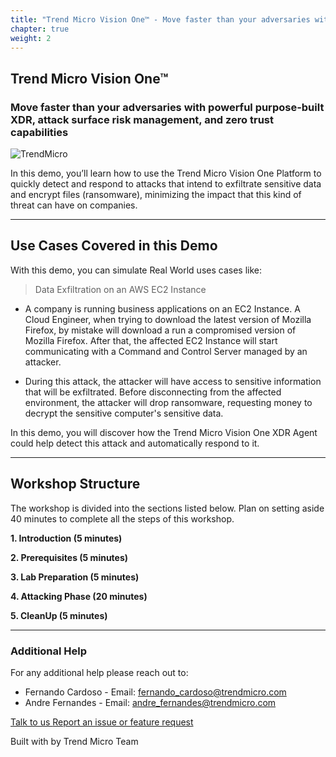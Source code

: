 ```yaml
---
title: "Trend Micro Vision One™ - Move faster than your adversaries with powerful purpose-built XDR, attack surface risk management, and zero trust capabilities"
chapter: true
weight: 2
---
```


## Trend Micro Vision One™
### Move faster than your adversaries with powerful purpose-built XDR, attack surface risk management, and zero trust capabilities
![TrendMicro](/images/logo.png)

In this demo, you’ll learn how to use the Trend Micro Vision One Platform to quickly detect and respond to attacks that intend to exfiltrate sensitive data and encrypt files (ransomware), minimizing the impact that this kind of threat can have on companies.

--------
## Use Cases Covered in this Demo
With this demo, you can simulate Real World uses cases like:

> Data Exfiltration on an AWS EC2 Instance

- A company is running business applications on an EC2 Instance. A Cloud Engineer, when trying to download the latest version of Mozilla Firefox, by mistake will download a run a compromised version of Mozilla Firefox. After that, the affected EC2 Instance will start communicating with a Command and Control Server managed by an attacker.

- During this attack, the attacker will have access to sensitive information that will be exfiltrated. Before disconnecting from the affected environment, the attacker will drop ransomware, requesting money to decrypt the sensitive computer's sensitive data.

In this demo, you will discover how the Trend Micro Vision One XDR Agent could help detect this attack and automatically respond to it.

--------
## Workshop Structure

The workshop is divided into the sections listed below. Plan on setting aside 40 minutes to complete all the steps of this workshop.

<span style="color: #4e3eb1;"><i class='fas fa-check fa-xs'></i></span> <b> 1. Introduction (5 minutes)</b> 

<span style="color: #4e3eb1;"><i class='fas fa-check fa-xs'></i></span> <b> 2. Prerequisites (5 minutes)</b> 

<span style="color: #4e3eb1;"><i class='fas fa-check fa-xs'></i></span> <b> 3. Lab Preparation (5 minutes)</b>

<span style="color: #4e3eb1;"><i class='fas fa-check fa-xs'></i></span> <b> 4. Attacking Phase (20 minutes)</b>

<span style="color: #4e3eb1;"><i class='fas fa-check fa-xs'></i></span> <b> 5. CleanUp (5 minutes)</b>

--------

### **Additional Help**
For any additional help please reach out to: 

- Fernando Cardoso - Email: fernando_cardoso@trendmicro.com
- Andre Fernandes - Email: andre_fernandes@trendmicro.com

<p>
<a  href="mailto:fernando_cardoso@trendmicro.com;andre_fernandes@trendmicro.com?subject=Vision One - Ransomware Workshop"  target="_blank" rel="noopener noreferrer"  class="btn btn-default">  
  Talk to us
  <i class="fas fa-paper-plane"></i>
</a>

<a  href="https://github.com/fernandostc/v1-ransomware-workshop/issues/new" target="_blank" rel="noopener noreferrer"  class="btn btn-default">  
  <i class="fas fa-bug"></i>
  Report an issue or feature request
</a>
</p>
</li>
</ul>
<p>Built with <i class="far fa-heart" style="color: red;"></i> by Trend Micro Team</p>
